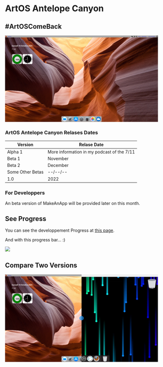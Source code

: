 # ArtOS Antelope Canyon
## #ArtOSComeBack
![DevState](/77B6E267-8A36-4E69-9690-D1EFECC1FFE2.PNG)
### ArtOS Antelope Canyon Relases Dates
| Version  | Relase Date |
| ------------- | ------------- |
| Alpha 1  | More information in my podcast of the 7/11  |
| Beta 1  | November  |
| Beta 2  | December  |
| Some Other Betas | --/--/--  |
| 1.0  | 2022  |

### For Developpers
An beta version of MakeAnApp will be provided later on this month.

## See Progress
You can see the developpement Progress at [this page](http://github.com/users/ArtOS-Developper/projects/1).

And with this progress bar... :)

![](https://us-central1-progress-markdown.cloudfunctions.net/progress/43)


## Compare Two Versions

[![Compare ArtOS Versions](/compare.PNG)](http://artos.infinityfreeapp.com/comparaison/)
